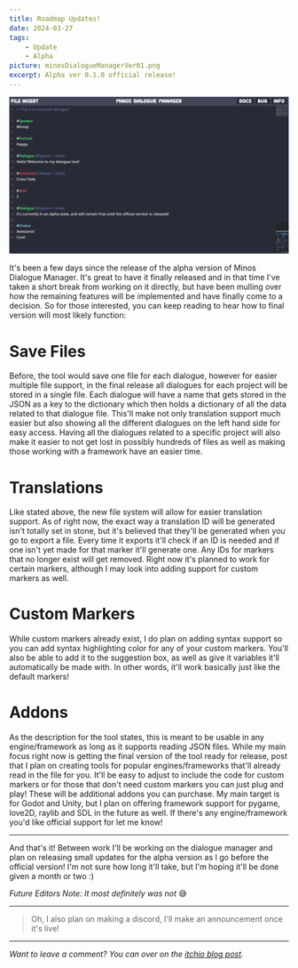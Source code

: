 ```yaml
---
title: Roadmap Updates!
date: 2024-03-27
tags:
    - Update
    - Alpha
picture: minosDialogueManagerVer01.png
excerpt: Alpha ver 0.1.0 official release!
---
```


![A screenshot for Dialogue Forge was it was still known as Minos Dialogue Manager, showing the state of it's initial Alpah V0.1.0 release!](../../../assets/minosDialogueManagerVer01.png)

It's been a few days since the release of the alpha version of  Minos Dialogue Manager. It's great to have it finally released and in that time I've taken a short break from working on it directly, but have been mulling over how the remaining features will be implemented and have finally come to a decision.  So for those interested, you can keep reading to hear how to final version will most likely function:

# Save Files
Before, the tool would save one file for each dialogue, however for easier multiple file support, in the final release all dialogues for each project will be stored in a single file. Each dialogue will have a name that gets stored in the JSON as a key to the dictionary which then holds a dictionary of all the data related to that dialogue file. This'll make not only translation support much easier but also showing all the different dialogues on the left hand side for easy access. Having all the dialogues related to a specific project will also make it easier to not get lost in possibly hundreds of files as well as making those working with a framework have an easier time.

# Translations
Like stated above, the new file system will allow for easier translation support. As of right now, the exact way a translation ID will be generated isn't totally set in stone, but it's believed that they'll be generated when you go to export a file. Every time it exports it'll check if an ID is needed and if one isn't yet made for that marker it'll generate one. Any IDs for markers that no longer exist will get removed. Right now it's planned to work for certain markers, although I may look into adding support for custom markers as well.

# Custom Markers
While custom markers already exist, I do plan on adding syntax support so you can add syntax highlighting color for any of your custom markers. You'll also be able to add it to the suggestion box, as well as give it variables it'll automatically be made with. In other words, it'll work basically just like the default markers!

# Addons
As the description for the tool states, this is meant to be usable in any engine/framework as long as it supports reading JSON files. While my main focus right now is getting the final version of the tool ready for release, post that I plan on creating tools for popular engines/frameworks that'll already read in the file for you. It'll be easy to adjust to include the code for custom markers or for those that don't need custom markers you can just plug and play! These will be additional addons you can purchase. My main target is for Godot and Unity, but I plan on offering framework support for pygame, love2D, raylib and SDL in the future as well. If there's any engine/framework you'd like official support for let me know!

---

And that's it! Between work I'll be working on the dialogue manager and plan on releasing small updates for the alpha version as I go before the official version! I'm not sure how long it'll take, but I'm hoping it'll be done given a month or two :)

*Future Editors Note: It most definitely was not* 😅

---

> Oh, I also plan on making a discord, I'll make an announcement once it's live!

---

*Want to leave a comment? You can over on the [itchio blog post](https://minoqi.itch.io/minos-dialogue-manager/devlog/704276/roadmap-updates).*